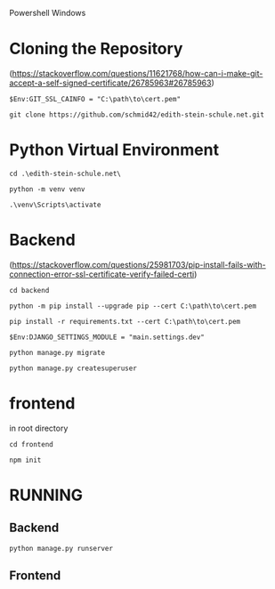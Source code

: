 Powershell Windows

Cloning the Repository
======================

(https://stackoverflow.com/questions/11621768/how-can-i-make-git-accept-a-self-signed-certificate/26785963#26785963)

`$Env:GIT_SSL_CAINFO = "C:\path\to\cert.pem"`

`git clone https://github.com/schmid42/edith-stein-schule.net.git`

Python Virtual Environment
=======

`cd .\edith-stein-schule.net\`

`python -m venv venv`

`.\venv\Scripts\activate`

Backend
=======

(https://stackoverflow.com/questions/25981703/pip-install-fails-with-connection-error-ssl-certificate-verify-failed-certi)

`cd backend`

`python -m pip install --upgrade pip --cert C:\path\to\cert.pem`

`pip install -r requirements.txt --cert C:\path\to\cert.pem`

`$Env:DJANGO_SETTINGS_MODULE = "main.settings.dev"`

`python manage.py migrate`

`python manage.py createsuperuser`

frontend
========

in root directory

`cd frontend`

`npm init`

RUNNING
=======

Backend
-------

`python manage.py runserver`

Frontend
--------

